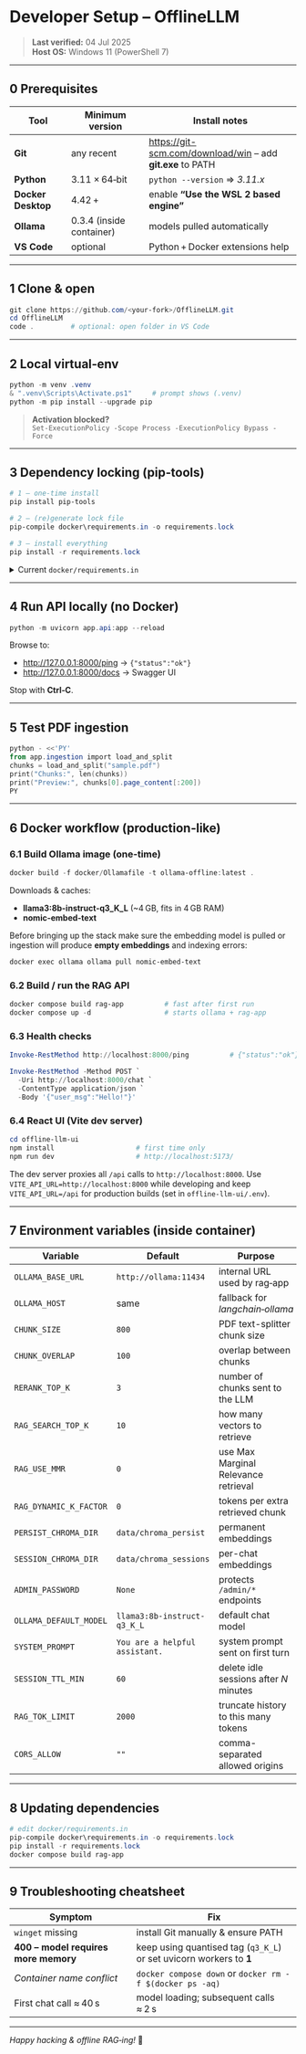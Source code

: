 
# Developer Setup – **OfflineLLM**

> **Last verified:** 04 Jul 2025  
> **Host OS:** Windows 11 (PowerShell 7)

---

## 0 Prerequisites

| Tool | Minimum version | Install notes |
|------|-----------------|---------------|
| **Git** | any recent | <https://git-scm.com/download/win> – add **git.exe** to PATH |
| **Python** | 3.11 × 64‑bit | `python --version` ⇒ *3.11.x* |
| **Docker Desktop** | 4.42 + | enable **“Use the WSL 2 based engine”** |
| **Ollama** | 0.3.4 (inside container) | models pulled automatically |
| **VS Code** | optional | Python + Docker extensions help |

---

## 1 Clone & open

```powershell
git clone https://github.com/<your‑fork>/OfflineLLM.git
cd OfflineLLM
code .         # optional: open folder in VS Code
```

---

## 2 Local virtual‑env

```powershell
python -m venv .venv
& ".venv\Scripts\Activate.ps1"     # prompt shows (.venv)
python -m pip install --upgrade pip
```

> **Activation blocked?**  
> `Set-ExecutionPolicy -Scope Process -ExecutionPolicy Bypass -Force`

---

## 3 Dependency locking (pip‑tools)

```powershell
# 1 – one‑time install
pip install pip-tools

# 2 – (re)generate lock file
pip-compile docker\requirements.in -o requirements.lock

# 3 – install everything
pip install -r requirements.lock
```

<details>
<summary>Current <code>docker/requirements.in</code></summary>

```
fastapi
uvicorn[standard]
langchain-community
chromadb==0.5.23
sentence-transformers
pydantic
pymupdf
pypdf
```
</details>

---

## 4 Run API locally (no Docker)

```powershell
python -m uvicorn app.api:app --reload
```

Browse to:

* <http://127.0.0.1:8000/ping> → `{"status":"ok"}`
* <http://127.0.0.1:8000/docs> → Swagger UI

Stop with **Ctrl‑C**.

---

## 5 Test PDF ingestion

```powershell
python - <<'PY'
from app.ingestion import load_and_split
chunks = load_and_split("sample.pdf")
print("Chunks:", len(chunks))
print("Preview:", chunks[0].page_content[:200])
PY
```

---

## 6 Docker workflow (production‑like)

### 6.1 Build Ollama image (one‑time)

```powershell
docker build -f docker/Ollamafile -t ollama-offline:latest .
```

Downloads & caches:

* **llama3:8b-instruct-q3_K_L** (~4 GB, fits in 4 GB RAM)
* **nomic-embed-text**

Before bringing up the stack make sure the embedding model is pulled or
ingestion will produce **empty embeddings** and indexing errors:

```powershell
docker exec ollama ollama pull nomic-embed-text
```

### 6.2 Build / run the RAG API

```powershell
docker compose build rag-app          # fast after first run
docker compose up -d                  # starts ollama + rag-app
```

### 6.3 Health checks

```powershell
Invoke-RestMethod http://localhost:8000/ping          # {"status":"ok"}

Invoke-RestMethod -Method POST `
  -Uri http://localhost:8000/chat `
  -ContentType application/json `
  -Body '{"user_msg":"Hello!"}'
```
### 6.4 React UI (Vite dev server)

```powershell
cd offline-llm-ui
npm install                    # first time only
npm run dev                    # http://localhost:5173/
```

The dev server proxies all `/api` calls to `http://localhost:8000`.
Use `VITE_API_URL=http://localhost:8000` while developing and keep
`VITE_API_URL=/api` for production builds (set in `offline-llm-ui/.env`).

---

## 7 Environment variables (inside container)

| Variable | Default | Purpose |
|----------|---------|---------|
| `OLLAMA_BASE_URL` | `http://ollama:11434` | internal URL used by rag‑app |
| `OLLAMA_HOST`     | same | fallback for *langchain‑ollama* |
| `CHUNK_SIZE`      | `800` | PDF text-splitter chunk size |
| `CHUNK_OVERLAP`   | `100` | overlap between chunks |
| `RERANK_TOP_K`    | `3` | number of chunks sent to the LLM |
| `RAG_SEARCH_TOP_K` | `10` | how many vectors to retrieve |
| `RAG_USE_MMR`     | `0` | use Max Marginal Relevance retrieval |
| `RAG_DYNAMIC_K_FACTOR` | `0` | tokens per extra retrieved chunk |
| `PERSIST_CHROMA_DIR` | `data/chroma_persist` | permanent embeddings |
| `SESSION_CHROMA_DIR` | `data/chroma_sessions` | per-chat embeddings |
| `ADMIN_PASSWORD` | `None` | protects `/admin/*` endpoints |
| `OLLAMA_DEFAULT_MODEL` | `llama3:8b-instruct-q3_K_L` | default chat model |
| `SYSTEM_PROMPT` | `You are a helpful assistant.` | system prompt sent on first turn |
| `SESSION_TTL_MIN` | `60` | delete idle sessions after *N* minutes |
| `RAG_TOK_LIMIT` | `2000` | truncate history to this many tokens |
| `CORS_ALLOW` | `""` | comma-separated allowed origins |
---

## 8 Updating dependencies

```powershell
# edit docker/requirements.in
pip-compile docker\requirements.in -o requirements.lock
pip install -r requirements.lock
docker compose build rag-app
```

---

## 9 Troubleshooting cheatsheet

| Symptom | Fix |
|---------|-----|
| `winget` missing | install Git manually & ensure PATH |
| **400 – model requires more memory** | keep using quantised tag (`q3_K_L`) or set uvicorn workers to **1** |
| *Container name conflict* | `docker compose down` or `docker rm -f $(docker ps -aq)` |
| First chat call ≈ 40 s | model loading; subsequent calls ≈ 2 s |

---

*Happy hacking & offline RAG‑ing!* 🚀
